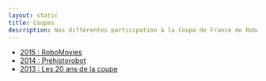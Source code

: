 ```yaml
---
layout: static
title: Coupes
description: Nos différentes participation à la Coupe de France de Robotique.
---
```


* [2015 : RoboMovies](2015)
* [2014 : Préhistorobot](2014)
* [2013 : Les 20 ans de la coupe](2013)
